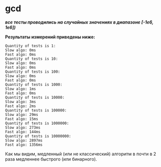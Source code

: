 # gcd
***все тесты проводились на случайных значениях в диапазоне [-1e6, 1e6])***

**Результаты измерений приведены ниже:**
```
Quantity of tests is 1:
Slow algo: 0ms
Fast algo: 0ms
Quantity of tests is 10:
Slow algo: 0ms
Fast algo: 0ms
Quantity of tests is 100:
Slow algo: 0ms
Fast algo: 0ms
Quantity of tests is 1000:
Slow algo: 1ms
Fast algo: 0ms
Quantity of tests is 10000:
Slow algo: 3ms
Fast algo: 2ms
Quantity of tests is 100000:
Slow algo: 29ms
Fast algo: 15ms
Quantity of tests is 1000000:
Slow algo: 273ms
Fast algo: 144ms
Quantity of tests is 10000000:
Slow algo: 2897ms
Fast algo: 1356ms
```
Как мы видим, медленный (или не классический) алгоритм в почти в 2 раза медленнее быстрого (или бинарного).
